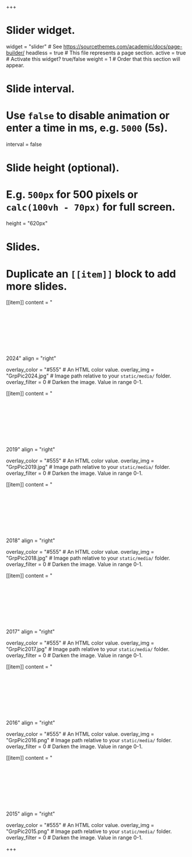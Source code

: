 +++
# Slider widget.
widget = "slider"  # See https://sourcethemes.com/academic/docs/page-builder/
headless = true  # This file represents a page section.
active = true  # Activate this widget? true/false
weight = 1  # Order that this section will appear.

# Slide interval.
# Use `false` to disable animation or enter a time in ms, e.g. `5000` (5s).
interval = false

# Slide height (optional).
# E.g. `500px` for 500 pixels or `calc(100vh - 70px)` for full screen.
height = "620px"

# Slides.
# Duplicate an `[[item]]` block to add more slides.

[[item]]
  content = "<br/><br/><br/><br/><br/><br/><br/><br/><br/>2024"
  align = "right"

  overlay_color = "#555"  # An HTML color value.
  overlay_img = "GrpPic2024.jpg"  # Image path relative to your `static/media/` folder.
  overlay_filter = 0  # Darken the image. Value in range 0-1.

[[item]]
  content = "<br/><br/><br/><br/><br/><br/><br/><br/><br/>2019"
  align = "right"

  overlay_color = "#555"  # An HTML color value.
  overlay_img = "GrpPic2019.jpg"  # Image path relative to your `static/media/` folder.
  overlay_filter = 0  # Darken the image. Value in range 0-1.

[[item]]
  content = "<br/><br/><br/><br/><br/><br/><br/><br/><br/>2018"
  align = "right"

  overlay_color = "#555"  # An HTML color value.
  overlay_img = "GrpPic2018.jpg"  # Image path relative to your `static/media/` folder.
  overlay_filter = 0  # Darken the image. Value in range 0-1.
  
 [[item]]
  content = "<br/><br/><br/><br/><br/><br/><br/><br/><br/>2017"
  align = "right"

  overlay_color = "#555"  # An HTML color value.
  overlay_img = "GrpPic2017.jpg"  # Image path relative to your `static/media/` folder.
  overlay_filter = 0  # Darken the image. Value in range 0-1.
  
 [[item]]
  content = "<br/><br/><br/><br/><br/><br/><br/><br/><br/>2016"
  align = "right"

  overlay_color = "#555"  # An HTML color value.
  overlay_img = "GrpPic2016.png"  # Image path relative to your `static/media/` folder.
  overlay_filter = 0  # Darken the image. Value in range 0-1.
  
 [[item]]
  content = "<br/><br/><br/><br/><br/><br/><br/><br/><br/>2015"
  align = "right"

  overlay_color = "#555"  # An HTML color value.
  overlay_img = "GrpPic2015.png"  # Image path relative to your `static/media/` folder.
  overlay_filter = 0  # Darken the image. Value in range 0-1.


+++
